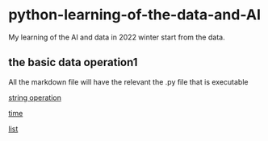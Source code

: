 # python-learning-of-the-data-and-AI
My learning of the AI and data in 2022 winter start from the data.
## the basic data operation1
All the markdown file will have the relevant the .py file that is executable

[string operation](./basic/string_operation.md)

[time](./basic/time.md)

[list](./basic/List.md)
